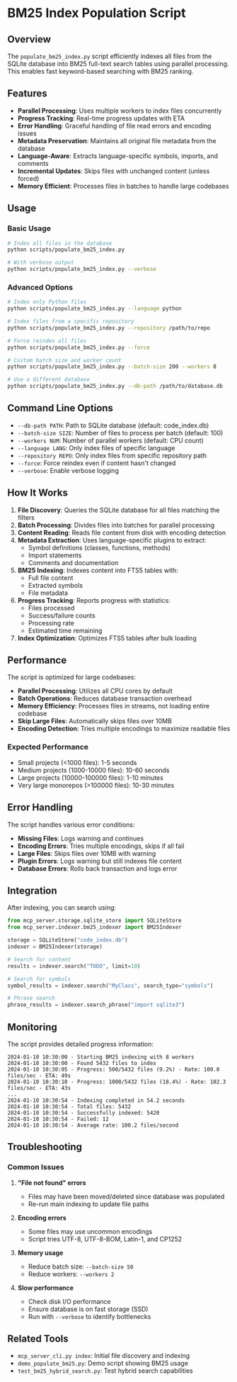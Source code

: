 # BM25 Index Population Script

## Overview

The `populate_bm25_index.py` script efficiently indexes all files from the SQLite database into BM25 full-text search tables using parallel processing. This enables fast keyword-based searching with BM25 ranking.

## Features

- **Parallel Processing**: Uses multiple workers to index files concurrently
- **Progress Tracking**: Real-time progress updates with ETA
- **Error Handling**: Graceful handling of file read errors and encoding issues
- **Metadata Preservation**: Maintains all original file metadata from the database
- **Language-Aware**: Extracts language-specific symbols, imports, and comments
- **Incremental Updates**: Skips files with unchanged content (unless forced)
- **Memory Efficient**: Processes files in batches to handle large codebases

## Usage

### Basic Usage

```bash
# Index all files in the database
python scripts/populate_bm25_index.py

# With verbose output
python scripts/populate_bm25_index.py --verbose
```

### Advanced Options

```bash
# Index only Python files
python scripts/populate_bm25_index.py --language python

# Index files from a specific repository
python scripts/populate_bm25_index.py --repository /path/to/repo

# Force reindex all files
python scripts/populate_bm25_index.py --force

# Custom batch size and worker count
python scripts/populate_bm25_index.py --batch-size 200 --workers 8

# Use a different database
python scripts/populate_bm25_index.py --db-path /path/to/database.db
```

## Command Line Options

- `--db-path PATH`: Path to SQLite database (default: code_index.db)
- `--batch-size SIZE`: Number of files to process per batch (default: 100)
- `--workers NUM`: Number of parallel workers (default: CPU count)
- `--language LANG`: Only index files of specific language
- `--repository REPO`: Only index files from specific repository path
- `--force`: Force reindex even if content hasn't changed
- `--verbose`: Enable verbose logging

## How It Works

1. **File Discovery**: Queries the SQLite database for all files matching the filters
2. **Batch Processing**: Divides files into batches for parallel processing
3. **Content Reading**: Reads file content from disk with encoding detection
4. **Metadata Extraction**: Uses language-specific plugins to extract:
   - Symbol definitions (classes, functions, methods)
   - Import statements
   - Comments and documentation
5. **BM25 Indexing**: Indexes content into FTS5 tables with:
   - Full file content
   - Extracted symbols
   - File metadata
6. **Progress Tracking**: Reports progress with statistics:
   - Files processed
   - Success/failure counts
   - Processing rate
   - Estimated time remaining
7. **Index Optimization**: Optimizes FTS5 tables after bulk loading

## Performance

The script is optimized for large codebases:

- **Parallel Processing**: Utilizes all CPU cores by default
- **Batch Operations**: Reduces database transaction overhead
- **Memory Efficiency**: Processes files in streams, not loading entire codebase
- **Skip Large Files**: Automatically skips files over 10MB
- **Encoding Detection**: Tries multiple encodings to maximize readable files

### Expected Performance

- Small projects (<1000 files): 1-5 seconds
- Medium projects (1000-10000 files): 10-60 seconds  
- Large projects (10000-100000 files): 1-10 minutes
- Very large monorepos (>100000 files): 10-30 minutes

## Error Handling

The script handles various error conditions:

- **Missing Files**: Logs warning and continues
- **Encoding Errors**: Tries multiple encodings, skips if all fail
- **Large Files**: Skips files over 10MB with warning
- **Plugin Errors**: Logs warning but still indexes file content
- **Database Errors**: Rolls back transaction and logs error

## Integration

After indexing, you can search using:

```python
from mcp_server.storage.sqlite_store import SQLiteStore
from mcp_server.indexer.bm25_indexer import BM25Indexer

storage = SQLiteStore("code_index.db")
indexer = BM25Indexer(storage)

# Search for content
results = indexer.search("TODO", limit=10)

# Search for symbols
symbol_results = indexer.search("MyClass", search_type="symbols")

# Phrase search
phrase_results = indexer.search_phrase("import sqlite3")
```

## Monitoring

The script provides detailed progress information:

```
2024-01-10 10:30:00 - Starting BM25 indexing with 8 workers
2024-01-10 10:30:00 - Found 5432 files to index
2024-01-10 10:30:05 - Progress: 500/5432 files (9.2%) - Rate: 100.0 files/sec - ETA: 49s
2024-01-10 10:30:10 - Progress: 1000/5432 files (18.4%) - Rate: 102.3 files/sec - ETA: 43s
...
2024-01-10 10:30:54 - Indexing completed in 54.2 seconds
2024-01-10 10:30:54 - Total files: 5432
2024-01-10 10:30:54 - Successfully indexed: 5420
2024-01-10 10:30:54 - Failed: 12
2024-01-10 10:30:54 - Average rate: 100.2 files/second
```

## Troubleshooting

### Common Issues

1. **"File not found" errors**
   - Files may have been moved/deleted since database was populated
   - Re-run main indexing to update file paths

2. **Encoding errors**
   - Some files may use uncommon encodings
   - Script tries UTF-8, UTF-8-BOM, Latin-1, and CP1252

3. **Memory usage**
   - Reduce batch size: `--batch-size 50`
   - Reduce workers: `--workers 2`

4. **Slow performance**
   - Check disk I/O performance
   - Ensure database is on fast storage (SSD)
   - Run with `--verbose` to identify bottlenecks

## Related Tools

- `mcp_server_cli.py index`: Initial file discovery and indexing
- `demo_populate_bm25.py`: Demo script showing BM25 usage
- `test_bm25_hybrid_search.py`: Test hybrid search capabilities